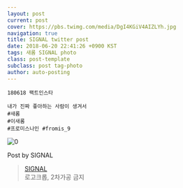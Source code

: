 ```yaml
---
layout: post
current: post
cover: https://pbs.twimg.com/media/DgI4KGiV4AIZLYh.jpg
navigation: true
title: SIGNAL twitter post
date: 2018-06-20 22:41:26 +0900 KST
tags: 새롬 SIGNAL photo
class: post-template
subclass: post tag-photo
author: auto-posting
---
```


```  
180618 팩트인스타  
  
내가 진짜 좋아하는 사람이 생겨서   
#새롬  
#이새롬  
#프로미스나인 #fromis_9  

```

![0](https://pbs.twimg.com/media/DgI4KGiV4AIZLYh.jpg)


Post by SIGNAL

> [SIGNAL](https://twitter.com/Studio_NaGyung)  
로고크롭, 2차가공 금지
